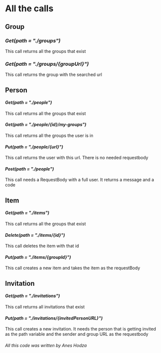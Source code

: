 # All the calls
## **Group**
### _Get(path = "./groups")_
This call returns all the groups that exist
### _Get(path = "./groups/{groupUrl}")_
This call returns the group with the searched url

## **Person**
#### _Get(path = "./people")_
This call returns all the groups that exist

#### _Get(path = "./people/{id}/my-groups")_
This call returns all the groups the user is in

#### _Put(path = "./people/{url}")_
This call returns the user with this url. There is no needed requestbody

#### _Post(path = "./people")_
This call needs a RequestBody with a full user. It returns a message and a code

## **Item**
#### _Get(path = "./items")_
This call returns all the groups that exist

#### _Delete(path = "./items/{id}")_
This call deletes the item with that id

#### _Put(path = "./items/{groupId}")_
This call creates a new item and takes the item as the requestBody

## **Invitation**
#### _Get(path = "./invitations")_
This call returns all invitations that exist

#### _Put(path = "./invitations/{invitedPersonURL}")_
This call creates a new invitation. It needs the person that is getting invited as the path variable and the sender and group URL as the requestbody

###### All this code was written by Anes Hodza